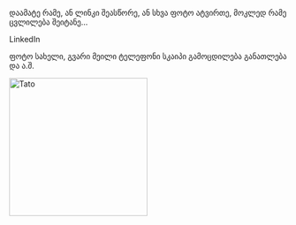 დაამატე რამე, ან ლინკი შეასწორე, ან სხვა ფოტო ატვირთე, მოკლედ რამე ცვლილება შეიტანე...

LinkedIn

ფოტო
სახელი, გვარი
მეილი
ტელეფონი
სკაიპი
გამოცდილება
განათლება და ა.შ.

 <img class="myimg" width="250" alt="Tato" src="https://user-images.githubusercontent.com/35972253/163650990-27357360-9022-45c5-82c7-dad3a859f163.jpg">
